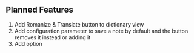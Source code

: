 ## Planned Features
1. Add Romanize & Translate button to dictionary view
2. Add configuration parameter to save a note by default and the button removes it instead or adding it
3. Add option
